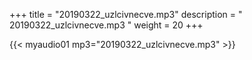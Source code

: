 +++
title = "20190322_uzlcivnecve.mp3"
description = " 20190322_uzlcivnecve.mp3 "
weight = 20
+++

{{< myaudio01 mp3="20190322_uzlcivnecve.mp3" >}}

